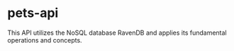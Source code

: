 # pets-api
This API utilizes the NoSQL database RavenDB and applies its fundamental operations and concepts.
